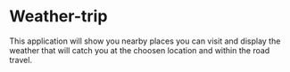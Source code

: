 # Weather-trip

This application will show you nearby places you can visit and display the weather that will catch you at the choosen location and within the road travel.